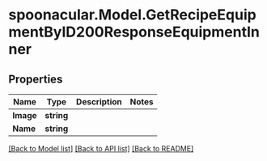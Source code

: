 # spoonacular.Model.GetRecipeEquipmentByID200ResponseEquipmentInner

## Properties

Name | Type | Description | Notes
------------ | ------------- | ------------- | -------------
**Image** | **string** |  | 
**Name** | **string** |  | 

[[Back to Model list]](../README.md#documentation-for-models) [[Back to API list]](../README.md#documentation-for-api-endpoints) [[Back to README]](../README.md)

